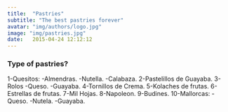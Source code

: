 ```yaml
---
title:  "Pastries"
subtitle: "The best pastries forever"
avatar: "img/authors/logo.jpg"
image: "img/pastries.jpg"
date:   2015-04-24 12:12:12
---
```


### Type of pastries?

  1-Quesitos:
   -Almendras.
    -Nutella.
     -Calabaza.
       2-Pastelillos de Guayaba.
        3-Rolos
         -Queso.
          -Guayaba.
           4-Tornillos de Crema.
            5-Kolaches de frutas.
           6-Estrellas de frutas.
          7-Mil Hojas.
         8-Napoleon.
        9-Budines.
      10-Mallorcas:
    -Queso.
   -Nutela.
 -Guayaba.
